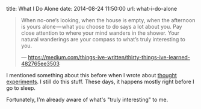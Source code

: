 title: What I Do Alone
date: 2014-08-24 11:50:00
url: what-i-do-alone

> When no-one’s looking, when the house is empty, when the afternoon is yours alone — what you choose to do says a lot about you. Pay close attention to where your mind wanders in the shower. Your natural wanderings are your compass to what’s truly interesting to you.
>
> — https://medium.com/things-ive-written/thirty-things-ive-learned-482765ee3503

I mentioned something about this before when I wrote about [thought experiments](http://misfra.me/thought-experiments).
I still do this stuff. These days, it happens mostly right before I go to sleep.

Fortunately, I'm already aware of what's "truly interesting" to me.

